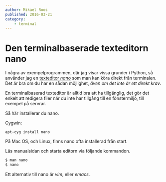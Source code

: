 ```yaml
---
author: Mikael Roos
published: 2016-03-21
category:
    - terminal
---
```

Den terminalbaserade texteditorn nano
===================================

I några av exempelprogrammen, där jag visar vissa grunder i Python, så använder jag en [texteditor *nano*](http://www.nano-editor.org/) som man kan köra direkt från terminalen. Det är bra om du har en sådan möjlighet, *även om det inte är ett direkt krav*. 

<!--more-->

En terminalbaserad texteditor är alltid bra att ha tillgänglig, det gör det enkelt att redigera filer när du inte har tillgång till en fönstermiljö, till exempel på servrar.

Så här installerar du nano.

Cygwin:

```text
apt-cyg install nano
```

På Mac OS, och Linux, finns nano ofta installerad från start.

Läs manualsidan och starta editorn via följande kommandon.

```bash
$ man nano
$ nano
```

Ett alternativ till nano är *vim*, eller *emacs*.
